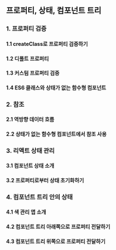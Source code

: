 ## 프로퍼티, 상태, 컴포넌트 트리

### 1. 프로퍼티 검증

#### 1.1 createClass로 프로퍼티 검증하기

#### 1.2 디폴트 프로퍼티

#### 1.3 커스텀 프로퍼티 검증

#### 1.4 ES6 클래스와 상태가 없는 함수형 컴포넌트



### 2. 참조

#### 2.1 역방향 데이터 흐름

#### 2.2 상태가 없는 함수형 컴포넌트에서 참조 사용



### 3. 리액트 상태 관리

#### 3.1 컴포넌트 상태 소개

#### 3.2 프로퍼티로부터 상태 초기화하기



### 4. 컴포넌트 트리 안의 상태

#### 4.1 색 관리 앱 소개

#### 4.2 컴포넌트 트리 아래쪽으로 프로퍼티 전달하기

#### 4.3 컴포넌트 트리 위쪽으로 프로퍼티 전달하기

